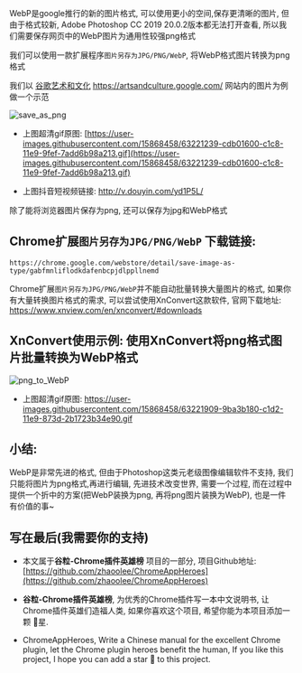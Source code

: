 WebP是google推行的新的图片格式, 可以使用更小的空间,保存更清晰的图片, 但由于格式较新, Adobe Photoshop CC 2019 20.0.2版本都无法打开查看, 所以我们需要保存网页中的WebP图片为通用性较强png格式

我们可以使用一款扩展程序`图片另存为JPG/PNG/WebP`, 将WebP格式图片转换为png格式

我们以 [谷歌艺术和文化](https://artsandculture.google.com/) https://artsandculture.google.com/ 网站内的图片为例做一个示范


![save_as_png](https://user-images.githubusercontent.com/15868458/63221240-ce48ac80-c1c8-11e9-9860-376fedc0845e.gif)

- 上图超清gif原图: [https://user-images.githubusercontent.com/15868458/63221239-cdb01600-c1c8-11e9-9fef-7add6b98a213.gif](https://user-images.githubusercontent.com/15868458/63221239-cdb01600-c1c8-11e9-9fef-7add6b98a213.gif)

- 上图抖音短视频链接: http://v.douyin.com/yd1P5L/

除了能将浏览器图片保存为png, 还可以保存为jpg和WebP格式


## Chrome扩展`图片另存为JPG/PNG/WebP` 下载链接:

```
https://chrome.google.com/webstore/detail/save-image-as-type/gabfmnliflodkdafenbcpjdlppllnemd
```


Chrome扩展`图片另存为JPG/PNG/WebP`并不能自动批量转换大量图片的格式, 如果你有大量转换图片格式的需求, 可以尝试使用XnConvert这款软件,  官网下载地址: https://www.xnview.com/en/xnconvert/#downloads

## XnConvert使用示例: 使用XnConvert将png格式图片批量转换为WebP格式

![png_to_WebP](https://user-images.githubusercontent.com/15868458/63221910-9ba3b180-c1d2-11e9-8adc-80e8637c1c4a.gif)

- 上图超清gif原图: https://user-images.githubusercontent.com/15868458/63221909-9ba3b180-c1d2-11e9-873d-2b1723b34e90.gif



## 小结:


WebP是非常先进的格式, 但由于Photoshop这类元老级图像编辑软件不支持, 我们只能将图片为png格式,再进行编辑, 先进技术改变世界, 需要一个过程, 而在过程中提供一个折中的方案(把WebP装换为png, 再将png图片装换为WebP), 也是一件有价值的事~





## 写在最后(我需要你的支持)

- 本文属于**谷粒-Chrome插件英雄榜** 项目的一部分, 项目Github地址: [https://github.com/zhaoolee/ChromeAppHeroes](https://github.com/zhaoolee/ChromeAppHeroes)

- **谷粒-Chrome插件英雄榜**, 为优秀的Chrome插件写一本中文说明书, 让Chrome插件英雄们造福人类, 如果你喜欢这个项目, 希望你能为本项目添加一颗 🌟星.

- ChromeAppHeroes, Write a Chinese manual for the excellent Chrome plugin, let the Chrome plugin heroes benefit the human, If you like this project, I hope you can add a star 🌟 to this project.


